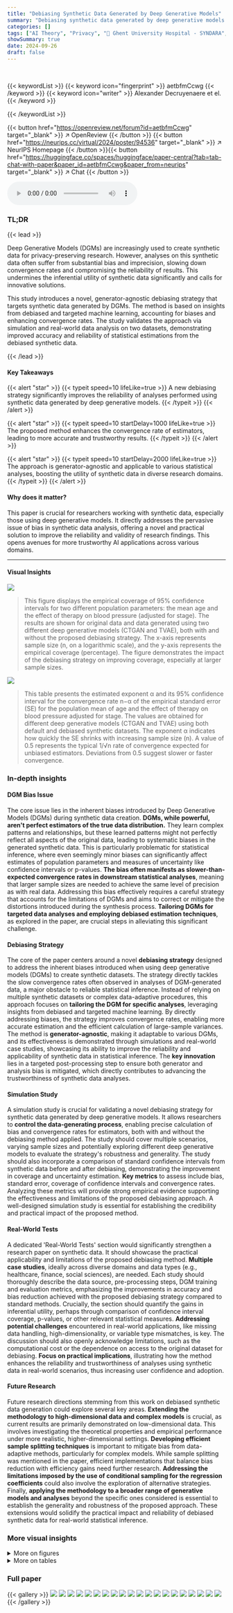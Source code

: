 ```yaml
---
title: "Debiasing Synthetic Data Generated by Deep Generative Models"
summary: "Debiasing synthetic data generated by deep generative models enhances statistical convergence rates, yielding reliable results for specific analyses. "
categories: []
tags: ["AI Theory", "Privacy", "🏢 Ghent University Hospital - SYNDARA",]
showSummary: true
date: 2024-09-26
draft: false
---
```


<br>

{{< keywordList >}}
{{< keyword icon="fingerprint" >}} aetbfmCcwg {{< /keyword >}}
{{< keyword icon="writer" >}} Alexander Decruyenaere et el. {{< /keyword >}}
 
{{< /keywordList >}}

{{< button href="https://openreview.net/forum?id=aetbfmCcwg" target="_blank" >}}
↗ OpenReview
{{< /button >}}
{{< button href="https://neurips.cc/virtual/2024/poster/94536" target="_blank" >}}
↗ NeurIPS Homepage
{{< /button >}}{{< button href="https://huggingface.co/spaces/huggingface/paper-central?tab=tab-chat-with-paper&paper_id=aetbfmCcwg&paper_from=neurips" target="_blank" >}}
↗ Chat
{{< /button >}}



<audio controls>
    <source src="https://ai-paper-reviewer.com/aetbfmCcwg/podcast.wav" type="audio/wav">
    Your browser does not support the audio element.
</audio>


### TL;DR


{{< lead >}}

Deep Generative Models (DGMs) are increasingly used to create synthetic data for privacy-preserving research. However, analyses on this synthetic data often suffer from substantial bias and imprecision, slowing down convergence rates and compromising the reliability of results.  This undermines the inferential utility of synthetic data significantly and calls for innovative solutions.

This study introduces a novel, generator-agnostic debiasing strategy that targets synthetic data generated by DGMs.  The method is based on insights from debiased and targeted machine learning, accounting for biases and enhancing convergence rates. The study validates the approach via simulation and real-world data analysis on two datasets, demonstrating improved accuracy and reliability of statistical estimations from the debiased synthetic data.

{{< /lead >}}


#### Key Takeaways

{{< alert "star" >}}
{{< typeit speed=10 lifeLike=true >}} A new debiasing strategy significantly improves the reliability of analyses performed using synthetic data generated by deep generative models. {{< /typeit >}}
{{< /alert >}}

{{< alert "star" >}}
{{< typeit speed=10 startDelay=1000 lifeLike=true >}} The proposed method enhances the convergence rate of estimators, leading to more accurate and trustworthy results. {{< /typeit >}}
{{< /alert >}}

{{< alert "star" >}}
{{< typeit speed=10 startDelay=2000 lifeLike=true >}} The approach is generator-agnostic and applicable to various statistical analyses, boosting the utility of synthetic data in diverse research domains. {{< /typeit >}}
{{< /alert >}}

#### Why does it matter?
This paper is crucial for researchers working with synthetic data, especially those using deep generative models.  It directly addresses the pervasive issue of bias in synthetic data analysis, offering a novel and practical solution to improve the reliability and validity of research findings.  This opens avenues for more trustworthy AI applications across various domains.

------
#### Visual Insights



![](https://ai-paper-reviewer.com/aetbfmCcwg/figures_6_1.jpg)

> This figure displays the empirical coverage of 95% confidence intervals for two different population parameters: the mean age and the effect of therapy on blood pressure (adjusted for stage).  The results are shown for original data and data generated using two different deep generative models (CTGAN and TVAE), both with and without the proposed debiasing strategy. The x-axis represents sample size (n, on a logarithmic scale), and the y-axis represents the empirical coverage (percentage).  The figure demonstrates the impact of the debiasing strategy on improving coverage, especially at larger sample sizes.





![](https://ai-paper-reviewer.com/aetbfmCcwg/tables_7_1.jpg)

> This table presents the estimated exponent α and its 95% confidence interval for the convergence rate n−α of the empirical standard error (SE) for the population mean of age and the effect of therapy on blood pressure adjusted for stage. The values are obtained for different deep generative models (CTGAN and TVAE) using both default and debiased synthetic datasets.  The exponent α indicates how quickly the SE shrinks with increasing sample size (n). A value of 0.5 represents the typical 1/√n rate of convergence expected for unbiased estimators. Deviations from 0.5 suggest slower or faster convergence.





### In-depth insights


#### DGM Bias Issue
The core issue lies in the inherent biases introduced by Deep Generative Models (DGMs) during synthetic data creation.  **DGMs, while powerful, aren't perfect estimators of the true data distribution.**  They learn complex patterns and relationships, but these learned patterns might not perfectly reflect all aspects of the original data, leading to systematic biases in the generated synthetic data.  This is particularly problematic for statistical inference, where even seemingly minor biases can significantly affect estimates of population parameters and measures of uncertainty like confidence intervals or p-values. **The bias often manifests as slower-than-expected convergence rates in downstream statistical analyses**, meaning that larger sample sizes are needed to achieve the same level of precision as with real data.  Addressing this bias effectively requires a careful strategy that accounts for the limitations of DGMs and aims to correct or mitigate the distortions introduced during the synthesis process.  **Tailoring DGMs for targeted data analyses and employing debiased estimation techniques**, as explored in the paper, are crucial steps in alleviating this significant challenge.

#### Debiasing Strategy
The core of the paper centers around a novel **debiasing strategy** designed to address the inherent biases introduced when using deep generative models (DGMs) to create synthetic datasets.  The strategy directly tackles the slow convergence rates often observed in analyses of DGM-generated data, a major obstacle to reliable statistical inference.  Instead of relying on multiple synthetic datasets or complex data-adaptive procedures, this approach focuses on **tailoring the DGM for specific analyses**, leveraging insights from debiased and targeted machine learning. By directly addressing biases, the strategy improves convergence rates, enabling more accurate estimation and the efficient calculation of large-sample variances.  The method is **generator-agnostic**, making it adaptable to various DGMs, and its effectiveness is demonstrated through simulations and real-world case studies, showcasing its ability to improve the reliability and applicability of synthetic data in statistical inference.  The **key innovation** lies in a targeted post-processing step to ensure both generator and analysis bias is mitigated, which directly contributes to advancing the trustworthiness of synthetic data analyses.

#### Simulation Study
A simulation study is crucial for validating a novel debiasing strategy for synthetic data generated by deep generative models.  It allows researchers to **control the data-generating process**, enabling precise calculation of bias and convergence rates for estimators, both with and without the debiasing method applied. The study should cover multiple scenarios, varying sample sizes and potentially exploring different deep generative models to evaluate the strategy's robustness and generality.  The study should also incorporate a comparison of standard confidence intervals from synthetic data before and after debiasing, demonstrating the improvement in coverage and uncertainty estimation.  **Key metrics** to assess include bias, standard error, coverage of confidence intervals and convergence rates.  Analyzing these metrics will provide strong empirical evidence supporting the effectiveness and limitations of the proposed debiasing approach. A well-designed simulation study is essential for establishing the credibility and practical impact of the proposed method.

#### Real-World Tests
A dedicated 'Real-World Tests' section would significantly strengthen a research paper on synthetic data.  It should showcase the practical applicability and limitations of the proposed debiasing method.  **Multiple case studies**, ideally across diverse domains and data types (e.g., healthcare, finance, social sciences), are needed. Each study should thoroughly describe the data source, pre-processing steps, DGM training and evaluation metrics, emphasizing the improvements in accuracy and bias reduction achieved with the proposed debiasing strategy compared to standard methods.  Crucially, the section should quantify the gains in inferential utility, perhaps through comparison of confidence interval coverage, p-values, or other relevant statistical measures.  **Addressing potential challenges** encountered in real-world applications, like missing data handling, high-dimensionality, or variable type mismatches, is key. The discussion should also openly acknowledge limitations, such as the computational cost or the dependence on access to the original dataset for debiasing.  **Focus on practical implications**, illustrating how the method enhances the reliability and trustworthiness of analyses using synthetic data in real-world scenarios, thus increasing user confidence and adoption.

#### Future Research
Future research directions stemming from this work on debiased synthetic data generation could explore several key areas. **Extending the methodology to high-dimensional data and complex models** is crucial, as current results are primarily demonstrated on low-dimensional data.  This involves investigating the theoretical properties and empirical performance under more realistic, higher-dimensional settings.  **Developing efficient sample splitting techniques** is important to mitigate bias from data-adaptive methods, particularly for complex models.  While sample splitting was mentioned in the paper, efficient implementations that balance bias reduction with efficiency gains need further research. **Addressing the limitations imposed by the use of conditional sampling for the regression coefficients** could also involve the exploration of alternative strategies.  Finally, **applying the methodology to a broader range of generative models and analyses** beyond the specific ones considered is essential to establish the generality and robustness of the proposed approach. These extensions would solidify the practical impact and reliability of debiased synthetic data for real-world statistical inference.


### More visual insights

<details>
<summary>More on figures
</summary>


![](https://ai-paper-reviewer.com/aetbfmCcwg/figures_7_1.jpg)

> The figure shows the results of the simulation study in terms of bias and standard error. Figure 3a shows the estimates of the population mean of age per Monte Carlo run. Each point represents an estimate, and the funnel represents the behavior of an unbiased and square-root-n-consistent estimator based on observed data. Figure 3b displays the empirical and average MLE-based standard error for the sample mean of age.


![](https://ai-paper-reviewer.com/aetbfmCcwg/figures_8_1.jpg)

> This figure displays the empirical coverage of the 95% confidence intervals for the risk difference in death between the treatment arms (aspirin and no aspirin) based on original data, default synthetic data, and debiased synthetic data for the International Stroke Trial (IST) dataset.  Each point represents the result of a single Monte Carlo simulation run (n=500). The horizontal dashed line represents the true risk difference from the population (-0.009). The funnel represents the typical behavior of an unbiased, root-n consistent estimator based on observed data.  The figure shows that using default synthetic data leads to confidence intervals that frequently do not contain the true risk difference. The debiased synthetic data considerably improves the coverage.


![](https://ai-paper-reviewer.com/aetbfmCcwg/figures_16_1.jpg)

> This figure illustrates the three sources of uncertainty when using synthetic data generated by a deep generative model to estimate a population parameter.  It shows how the sample mean from original data, the estimated mean from a trained generative model, and the sample mean from synthetic data generated by that model will all differ from the true population parameter. The figure also highlights how a correction factor and debiasing strategy can help mitigate the uncertainty and improve the accuracy of the estimate using synthetic data.


![](https://ai-paper-reviewer.com/aetbfmCcwg/figures_22_1.jpg)

> This figure displays the empirical coverage of 95% confidence intervals for two different population parameters: the mean of age and the effect of therapy on blood pressure (adjusted for stage). The coverage is shown for different sample sizes (n) and for both original data and data generated by two different deep generative models (CTGAN and TVAE).  It also distinguishes between results with and without the application of the debiasing strategy proposed in the paper. The results show how the debiasing strategy improves the coverage of the confidence intervals, bringing them closer to the nominal level (95%). The figure shows that without the debiasing strategy the coverage decreases as the sample size increases for both CTGAN and TVAE because the standard error shrinks slower than the typical rate of 1/√n.


![](https://ai-paper-reviewer.com/aetbfmCcwg/figures_22_2.jpg)

> The figure shows the results of the simulation study on the sample mean of age. Figure 3a shows the estimates for the population mean of age, and Figure 3b shows the empirical and average MLE-based standard errors for the sample mean of age. The funnel in Figure 3a indicates the behaviour of an unbiased and √n-consistent estimator based on observed data.  The results show how the debiasing strategy affects the bias, variability, and convergence rate of the estimator.


![](https://ai-paper-reviewer.com/aetbfmCcwg/figures_23_1.jpg)

> The figure displays the empirical and MLE-based standard errors for the sample mean of age across different sample sizes (n) and for different deep generative models (CTGAN and TVAE).  Each point represents an average over multiple Monte Carlo simulations. The MLE-based standard errors, calculated under the assumption of a root-n consistent estimator, are compared to the empirical standard errors. Debiasing has a significant positive effect on the empirical standard errors' convergence rate and their approximation by the MLE-based SE.


![](https://ai-paper-reviewer.com/aetbfmCcwg/figures_23_2.jpg)

> This figure shows the empirical coverage of 95% confidence intervals for MLE-based estimators of the population mean of age and the population effect of therapy on blood pressure, adjusted for stage.  It compares the coverage obtained from original data, default synthetic datasets (generated using CTGAN and TVAE with hyperparameters from SDV and Synthcity), and debiased synthetic datasets. The results illustrate the impact of debiasing on coverage, showing that debiasing improves coverage, particularly for the population mean, while coverage for the effect of therapy remains closer to the nominal level (95%) only at larger sample sizes.


![](https://ai-paper-reviewer.com/aetbfmCcwg/figures_23_3.jpg)

> The figure shows the empirical and MLE-based standard errors for the effect of therapy on blood pressure, adjusted for stage.  It visually demonstrates how the standard error of the maximum likelihood estimate (MLE) underestimates the empirical standard error, especially in smaller sample sizes. The data is split into four panels based on the deep generative model used (CTGAN(SDV), CTGAN(Synthcity), TVAE(SDV), TVAE(Synthcity)) and whether debiasing was applied. This shows how debiasing improves the approximation of the MLE standard error to the empirical standard error.


![](https://ai-paper-reviewer.com/aetbfmCcwg/figures_24_1.jpg)

> This figure displays the convergence rate of the empirical standard error (SE) for the maximum likelihood estimation (MLE)-based estimators.  The slope of the lines show the convergence rate (n⁻ª), where a is estimated. A slope of -0.5 indicates a convergence rate of 1/√n, as expected for an unbiased and consistent estimator with original data.  The plot compares the convergence rates of the MLE-based SE for original data and synthetic data generated by different deep generative models, both before and after the proposed debiasing strategy.  It illustrates how the debiasing strategy improves convergence to the expected 1/√n rate.


![](https://ai-paper-reviewer.com/aetbfmCcwg/figures_26_1.jpg)

> This figure displays the empirical coverage of the 95% confidence intervals for both MLE-based and EIC-based estimators for the population mean of age and the population effect of therapy on blood pressure adjusted for stage.  The results are shown for original data and synthetic data generated using CTGAN and TVAE with and without the proposed debiasing strategy. The figure helps visualize how the debiasing strategy improves the coverage, especially for smaller sample sizes and when using synthetic data.


![](https://ai-paper-reviewer.com/aetbfmCcwg/figures_27_1.jpg)

> This figure displays the MLE-based and EIC-based estimates of the population mean of age and the effect of therapy on blood pressure adjusted for stage, across different sample sizes (n).  The horizontal dashed line represents the true population parameter value. Each dot shows an estimate from a single Monte Carlo simulation run. The funnel illustrates the expected behavior of an unbiased and consistent estimator from observed data, demonstrating how the standard error should shrink with increasing sample size. The figure compares the estimates from original data, default synthetic data, and debiased synthetic data, to illustrate the effect of the debiasing strategy on reducing bias and variance in synthetic data.


![](https://ai-paper-reviewer.com/aetbfmCcwg/figures_27_2.jpg)

> The figure shows the convergence rate of the empirical standard error for both MLE-based and EIC-based estimators. The slope of the lines indicates the convergence rate, while the vertical offset represents the log asymptotic variance.  Dashed and dotted lines show the expected behavior for estimators based on real and synthetic data respectively. The figure helps to illustrate how the debiasing strategy affects the convergence rate and variance of the estimators.


![](https://ai-paper-reviewer.com/aetbfmCcwg/figures_28_1.jpg)

> This figure shows the convergence rate of the empirical standard error for the MLE-based estimators. The slope of the lines indicates the convergence rate, and the vertical intercept indicates the asymptotic variance. The dashed line represents the expected behavior for an unbiased, root-n consistent estimator based on real data. The dotted line shows the expected behavior for a similar estimator based on synthetic data using a correction factor from Raab et al. (2016).  Parallel lines to the dashed and dotted lines indicate root-n convergence, while horizontal or vertical lines indicate slower or faster convergence, respectively.


![](https://ai-paper-reviewer.com/aetbfmCcwg/figures_30_1.jpg)

> This figure shows the results for the proportion of deaths in the aspirin and no-aspirin groups, as well as their risk difference, for both default and debiased synthetic data. It compares the results across four different generative models (CTGAN (SDV), CTGAN (Synthcity), TVAE (SDV), and TVAE (Synthcity)) and varying sample sizes (n).  The horizontal dashed line indicates the true population values, providing a visual comparison of the estimates' accuracy and precision. The funnel represents the expected behavior of an unbiased estimator with a convergence rate of 1/√n, illustrating how the estimates' variability decreases as the sample size increases.


![](https://ai-paper-reviewer.com/aetbfmCcwg/figures_30_2.jpg)

> This figure shows the empirical coverage and type 1 error rate for the proportion of death in the aspirin treatment arm and the risk difference in death between aspirin and no aspirin groups, based on original, default, and debiased synthetic data. The results indicate that the debiasing strategy improves the coverage and reduces type 1 error, especially for smaller sample sizes.


</details>




<details>
<summary>More on tables
</summary>


![](https://ai-paper-reviewer.com/aetbfmCcwg/tables_20_1.jpg)
> This table compares the default hyperparameters used for training the CTGAN model in two different software packages: SDV and Synthcity.  It highlights the differences in the settings for various parameters such as generator and discriminator dimensions, dropout rates, learning rates, decay rates, batch size, discriminator steps, and training epochs.  These differences can lead to variations in the performance and characteristics of the generated synthetic data.

![](https://ai-paper-reviewer.com/aetbfmCcwg/tables_20_2.jpg)
> This table compares the default hyperparameter settings for the TVAE model between two different software packages, SDV and Synthcity.  It lists the values for various hyperparameters, such as embedding dimension, encoder and decoder dimensions, dropout rates, learning rate, decay rate, loss factor, batch size, and number of epochs.  These hyperparameters influence the training process and ultimately the performance of the TVAE model in generating synthetic data.

![](https://ai-paper-reviewer.com/aetbfmCcwg/tables_21_1.jpg)
> This table displays the Inverse Kullback-Leibler Divergence (IKLD) between the original and synthetic datasets generated by four different deep generative models (DGMs) under two different sets of hyperparameters, for five different sample sizes.  The IKLD is a measure of similarity between probability distributions, with higher values indicating greater similarity. The table shows the IKLD for both default and debiased synthetic datasets, allowing for a comparison of the impact of the debiasing strategy on data quality.

![](https://ai-paper-reviewer.com/aetbfmCcwg/tables_24_1.jpg)
> This table presents the estimated exponent α (along with its 95% confidence interval) for the power-law convergence rate n⁻ª of the empirical standard error (SE) for the estimators used in the simulation study. The exponent α quantifies how quickly the SE shrinks as the sample size (n) increases.  A value of α close to 0.5 indicates a typical 1/√n convergence rate, while values significantly lower than 0.5 indicate slower than expected convergence. The table shows these estimates for both default and debiased synthetic datasets generated using two different deep generative models (CTGAN and TVAE), for both mean age and effect therapy estimators. This information is crucial to understand how the accuracy and precision of the estimations change with sample size.

![](https://ai-paper-reviewer.com/aetbfmCcwg/tables_25_1.jpg)
> This table presents the estimated exponent and its 95% confidence interval for the power law convergence rate (n<sup>-a</sup>) of the difference between functionals of P<sub>m</sub> and P<sub>n</sub> in L<sup>2</sup>(P<sub>n</sub>).  The functionals considered are conditional expectations of the exposure (A) and outcome (Y) given different values of the covariate (X). The table shows results for four different deep generative models: CTGAN (SDV), CTGAN (Synthcity), TVAE (SDV), and TVAE (Synthcity). The values in the table are the estimated exponents of the power law.  A value closer to 0.5 would indicate root-n convergence for the given functional.  The confidence intervals provide a measure of uncertainty in the estimate.

![](https://ai-paper-reviewer.com/aetbfmCcwg/tables_25_2.jpg)
> This table presents the estimated exponent α and its 95% confidence interval for the power law convergence rate n<sup>-α</sup>.  The convergence rate describes how quickly the difference between functionals of the estimated distribution P<sub>n</sub> (from the DGM) and the true distribution P shrinks as the sample size n increases.  The functionals considered are conditional expectations of exposure A and outcome Y given different values of covariate X, along with the estimated regression coefficient θ(P<sub>n</sub>). The results are shown separately for CTGAN (SDV), CTGAN (Synthcity), TVAE (SDV), and TVAE (Synthcity).

![](https://ai-paper-reviewer.com/aetbfmCcwg/tables_25_3.jpg)
> This table summarizes the findings of the simulation study regarding the effect of the proposed debiasing strategy on the bias, standard error (SE), and coverage of confidence intervals for two estimators: the mean age and the effect of therapy on blood pressure.  The results are shown for different deep generative models (DGMs) with and without the debiasing applied.  It illustrates the impact of the debiasing strategy on the bias, SE, and coverage, highlighting its effectiveness in achieving more accurate and reliable estimates.

![](https://ai-paper-reviewer.com/aetbfmCcwg/tables_27_1.jpg)
> This table presents the estimated exponents and their 95% confidence intervals for the power law convergence rate (n⁻ª) of the empirical standard errors (SEs) for different estimators and models (CTGAN (SDV), CTGAN (Synthcity), TVAE (SDV), TVAE (Synthcity)).  The exponents represent how quickly the SEs decrease with increasing sample size (n). An exponent of 0.5 indicates the typical √n convergence rate.  Values less than 0.5 indicate slower than typical shrinkage, and values greater than 0.5 indicate faster shrinkage. The table shows the results for both default and debiased synthetic datasets, highlighting the impact of the debiasing strategy on the convergence rate of SEs.

![](https://ai-paper-reviewer.com/aetbfmCcwg/tables_29_1.jpg)
> This table presents the estimated exponent and its 95% confidence interval for the power law convergence rate (n<sup>-a</sup>) of the empirical standard error (SE) for different estimators (proportion death aspirin group, proportion death no aspirin group, and risk difference death) and for different data generation methods (original, CTGAN(SDV), CTGAN(Synthcity), TVAE(SDV), TVAE(Synthcity)).  It shows results for both default and debiased synthetic datasets.  The NaN values indicate that the convergence rate could not be estimated due to lack of variance in the estimates for certain sample sizes and methods.

</details>




### Full paper

{{< gallery >}}
<img src="https://ai-paper-reviewer.com/aetbfmCcwg/1.png" class="grid-w50 md:grid-w33 xl:grid-w25" />
<img src="https://ai-paper-reviewer.com/aetbfmCcwg/2.png" class="grid-w50 md:grid-w33 xl:grid-w25" />
<img src="https://ai-paper-reviewer.com/aetbfmCcwg/3.png" class="grid-w50 md:grid-w33 xl:grid-w25" />
<img src="https://ai-paper-reviewer.com/aetbfmCcwg/4.png" class="grid-w50 md:grid-w33 xl:grid-w25" />
<img src="https://ai-paper-reviewer.com/aetbfmCcwg/5.png" class="grid-w50 md:grid-w33 xl:grid-w25" />
<img src="https://ai-paper-reviewer.com/aetbfmCcwg/6.png" class="grid-w50 md:grid-w33 xl:grid-w25" />
<img src="https://ai-paper-reviewer.com/aetbfmCcwg/7.png" class="grid-w50 md:grid-w33 xl:grid-w25" />
<img src="https://ai-paper-reviewer.com/aetbfmCcwg/8.png" class="grid-w50 md:grid-w33 xl:grid-w25" />
<img src="https://ai-paper-reviewer.com/aetbfmCcwg/9.png" class="grid-w50 md:grid-w33 xl:grid-w25" />
<img src="https://ai-paper-reviewer.com/aetbfmCcwg/10.png" class="grid-w50 md:grid-w33 xl:grid-w25" />
<img src="https://ai-paper-reviewer.com/aetbfmCcwg/11.png" class="grid-w50 md:grid-w33 xl:grid-w25" />
<img src="https://ai-paper-reviewer.com/aetbfmCcwg/12.png" class="grid-w50 md:grid-w33 xl:grid-w25" />
<img src="https://ai-paper-reviewer.com/aetbfmCcwg/13.png" class="grid-w50 md:grid-w33 xl:grid-w25" />
<img src="https://ai-paper-reviewer.com/aetbfmCcwg/14.png" class="grid-w50 md:grid-w33 xl:grid-w25" />
<img src="https://ai-paper-reviewer.com/aetbfmCcwg/15.png" class="grid-w50 md:grid-w33 xl:grid-w25" />
<img src="https://ai-paper-reviewer.com/aetbfmCcwg/16.png" class="grid-w50 md:grid-w33 xl:grid-w25" />
<img src="https://ai-paper-reviewer.com/aetbfmCcwg/17.png" class="grid-w50 md:grid-w33 xl:grid-w25" />
<img src="https://ai-paper-reviewer.com/aetbfmCcwg/18.png" class="grid-w50 md:grid-w33 xl:grid-w25" />
<img src="https://ai-paper-reviewer.com/aetbfmCcwg/19.png" class="grid-w50 md:grid-w33 xl:grid-w25" />
<img src="https://ai-paper-reviewer.com/aetbfmCcwg/20.png" class="grid-w50 md:grid-w33 xl:grid-w25" />
{{< /gallery >}}